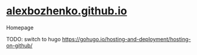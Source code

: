 # [alexbozhenko.github.io](alexbozhenko.github.io)
Homepage

TODO: switch to hugo https://gohugo.io/hosting-and-deployment/hosting-on-github/
